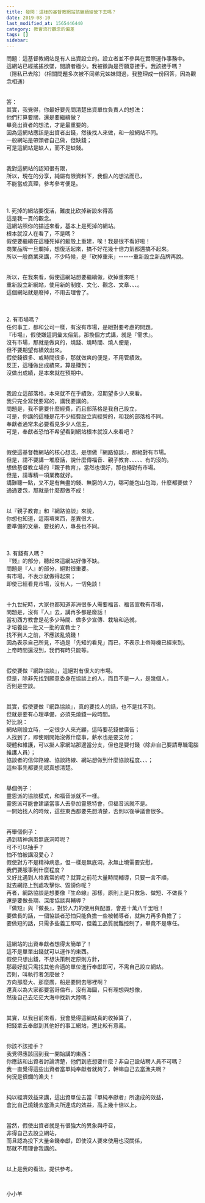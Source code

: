 ```yaml
---
title: 發問：這樣的基督教網站該繼續經營下去嗎？
date: 2019-08-10
last_modified_at: 1565446440
category: 教會流行觀念的偏差
tags: []
sidebar: 
---
```


<div>問題：這基督教網站是有人出資設立的。設立者並不參與在實際運作事務中。</div>
<div>這網站已經搖搖欲墜，閱讀者極少。我被徵詢是否願意接手。我該接手嗎？</div>
<div>（隱私已去除）（相關問題多次被不同弟兄姊妹問過，我整理成一份回答，因為觀念相通）</div>
<div> </div>
<div> </div>
<div>答：</div>
<div>其實，我覺得，你最好要先問清楚出資單位負責人的想法：</div>
<div>他們打算要關，還是要繼續做？</div>
<div>畢竟出資者的想法，才是最重要的。</div>
<div>因為這網站應該是出資者出錢，然後找人來做，和一般網站不同。</div>
<div>一般網站是帶頭者自己做，但缺錢；</div>
<div>可是這網站是缺人，而不是缺錢。</div>
<div> </div>
<div> </div>
<div>我對這網站的認知很有限，</div>
<div>所以，現在的分享，純屬有限資料下，我個人的想法而已，</div>
<div>不能當成真理，參考參考便是。</div>
<div> </div>
<div> </div>
<div> </div>
<div>1.<span style="white-space:pre"> </span>死掉的網站要復活，難度比砍掉新設來得高</div>
<div>這是我一貫的觀念。</div>
<div>這網站照你的描述來看，基本上是死掉的網站。</div>
<div>根本就沒人在看了，不是嗎？</div>
<div>假使要繼續在這種死掉的軀殼上重建，唉！我是很不看好啦！</div>
<div>商業品牌一旦爛掉，想復活起來，搞不好花幾十倍力氣都還搞不起來。</div>
<div>所以一般商業來講，不少時候，是「砍掉重來」------重新設立新品牌再說。</div>
<div> </div>
<div> </div>
<div>所以，在我來看，假使這網站想要繼續做，砍掉重來吧！</div>
<div>重新設立新網站，使用新的制度、文化、觀念、文章、、、。</div>
<div>這個網站就是廢掉，不用去理會了。</div>
<div> </div>
<div> </div>
<div> </div>
<div>2.<span style="white-space:pre"> </span>有市場嗎？</div>
<div>任何事工，都和公司一樣，有沒有市場，是絕對要考慮的問題。</div>
<div>『市場』，假使嫌這詞彙太俗氣，那換個方式講，就是『需求』。</div>
<div>沒有市場，那就是做爽的，燒錢、燒時間、燒人便是，</div>
<div>但不要期望有績效出來。</div>
<div>假使錢很多、或時間很多，那就做爽的便是，不用管績效。</div>
<div>反正，這種做出成績來，算是賺到；</div>
<div>沒做出成績，是本來就在預期中。</div>
<div> </div>
<div> </div>
<div>我設立這部落格，本來就不在乎績效，沒期望多少人來看。</div>
<div>我只完全寫我要寫的，講我要講的。</div>
<div>問題是，我不需要什麼經費，而且部落格是我自己設立，</div>
<div>可是，你講的這種是花不少經費設立與經營的，和我的部落格不同。</div>
<div>奉獻者通常未必要看見多少人信主，</div>
<div>可是，奉獻者恐怕不希望看到網站根本就沒人來看吧？</div>
<div> </div>
<div> </div>
<div>假使這基督教網站的核心想法，是想做『網路協談』，那絕對有市場。</div>
<div>但是，請不要講一堆廢話，說什麼傳福音、親子教育、、、、、有的沒的。</div>
<div>想做基督教立場的『親子教育』，當然也很好，那也絕對有市場。</div>
<div>但是，請專精一項業務就好。</div>
<div>講難聽一點，又不是有無盡的錢、無窮的人力，哪可能包山包海，什麼都要做？</div>
<div>通通要包，那就是什麼都做不成！</div>
<div> </div>
<div> </div>
<div>以『親子教育』和『網路協談』來說，</div>
<div>你想也知道，這兩項東西，差異很大，</div>
<div>要準備的文章、要找的人，專長也不同。</div>
<div> </div>
<div> </div>
<div> </div>
<div>3.<span style="white-space:pre"> </span>有錢有人嗎？</div>
<div>『錢』的部分，聽起來這網站好像不缺。</div>
<div>問題是『人』的部分，絕對很重要。</div>
<div>有市場，不表示就做得起來；</div>
<div>即使已經看見市場，沒有人，一切免談！</div>
<div> </div>
<div> </div>
<div>十九世紀時，大家也都知道非洲很多人需要福音、福音宣教有市場，</div>
<div>問題是，沒有『人』去，講再多都是廢話！</div>
<div>當初西方教會是花多少時間、做多少宣傳、栽培和造就，</div>
<div>才培養出一批又一批的宣教士？</div>
<div>找不到人之前，不應該亂燒錢！</div>
<div>因為表示自己所見，不過是「先知的看見」而已，不表示上帝時機已經來到。</div>
<div>上帝時間還沒到，我們有時只能等。</div>
<div> </div>
<div> </div>
<div>假使要做『網路協談』，這絕對有很大的市場。</div>
<div>但是，除非先找到願意委身在協談上的人，而且不是一人，是幾個人，</div>
<div>否則是空談。</div>
<div> </div>
<div> </div>
<div>其實，假使要做『網路協談』，真的要找人的話，也不是找不到。</div>
<div>但就是要有心理準備，必須先燒錢一段時間。</div>
<div>好比說：</div>
<div>網站剛設立時，一定很少人來光顧，這時要花錢做廣告；</div>
<div>人找到了，即使剛開始沒做什麼事，薪水也是要支付；</div>
<div>硬體和維護，可以掛人家網站那邊當分支，但也是要付錢（除非自己要請專職電腦維護人員）；</div>
<div>協談者的信仰路線、協談路線、網站想做到什麼協談程度、、、；</div>
<div>這些事先都要先認真想清楚。</div>
<div> </div>
<div> </div>
<div>舉個例子：</div>
<div>靈恩派的協談模式，和福音派就不一樣。</div>
<div>靈恩派可能會建議當事人去參加靈恩特會，但福音派就不是。</div>
<div>一開始找人的時候，這些東西都要先想清楚，否則以後爭議會很多。</div>
<div> </div>
<div> </div>
<div>再舉個例子：</div>
<div>遇到精神病患無底洞時呢？</div>
<div>可不可以抽手？</div>
<div>怕不怕被講沒愛心？</div>
<div>假使對方不是精神病患，但一樣是無底洞，永無止境需要安慰，</div>
<div>我們要服事到什麼程度？</div>
<div>又好比遇到人格異常的呢？就算之前花大量時間輔導，只要一言不順，</div>
<div>就去網路上到處攻擊你、毀謗你呢？</div>
<div>再者，網路協談是想要像『生命線』那樣，原則上是只救急、做短、不做長？</div>
<div>還是要做長期、深度協談與輔導？</div>
<div>『做短』與『做長』，對於人力的使用與配置，會差十萬八千里哦！</div>
<div>要做長的話，一個協談者恐怕只能負擔一些被輔導者，就無力再多負擔了；</div>
<div>要做短的話，只需多些義工即可，但義工品質就難控制了，畢竟不是專任。</div>
<div> </div>
<div> </div>
<div>這網站的出資奉獻者想得太簡單了！</div>
<div>這不是單單出錢就可以運作的東西。</div>
<div>假使只想出錢，不想決策制定原則方針，</div>
<div>那最好就只需找其他合適的單位進行奉獻即可，不需自己設立網站。</div>
<div>否則，叫執行者怎麼做？</div>
<div>方向那麼大、那麼廣，船是要開去哪裡啊？</div>
<div>還真以為大家都要當哥倫布，沒有海圖，只有理想與想像，</div>
<div>然後自己去茫茫大海中找新大陸嗎？</div>
<div> </div>
<div> </div>
<div>其實，以我目前來看，我會覺得這網站真的收掉算了，</div>
<div>把錢拿去奉獻到其他好的事工網站，還比較有意義。</div>
<div> </div>
<div> </div>
<div>你該不該接手？</div>
<div>我覺得應該回到我一開始講的東西：</div>
<div>你應該和出資者討論清楚，他們到底想要什麼？非自己設站聘人員不可嗎？</div>
<div>我一直覺得這些出資者當單純奉獻者就夠了，幹嘛自己去當漁夫啊？</div>
<div>何況是很爛的漁夫！</div>
<div> </div>
<div> </div>
<div>純以經濟效益來講，這出資單位去當『單純奉獻者』所達成的效益，</div>
<div>會比自己燒錢去當漁夫所達成的效益，高上幾十倍以上。</div>
<div> </div>
<div> </div>
<div>當然，假使出資者就是有很強大的異象與呼召，</div>
<div>非得自己去設立網站，</div>
<div>而且認為投下大量金錢奉獻，即使沒人要來使用也沒關係，</div>
<div>那就不用理會我講的。</div>
<div> </div>
<div> </div>
<div>以上是我的看法，提供參考。</div>
<p> </p>
<p>小小羊</p>
